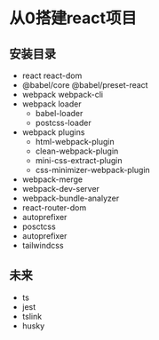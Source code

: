 # 从0搭建react项目 #

## 安装目录 ## 

* react react-dom
* @babel/core @babel/preset-react
* webpack webpack-cli
* webpack loader
  * babel-loader
  * postcss-loader
* webpack plugins
  * html-webpack-plugin
  * clean-webpack-plugin
  * mini-css-extract-plugin
  * css-minimizer-webpack-plugin
* webpack-merge
* webpack-dev-server
* webpack-bundle-analyzer
* react-router-dom
* autoprefixer
* posctcss
* autoprefixer
* tailwindcss


## 未来 ##

+ ts
+ jest
+ tslink
+ husky